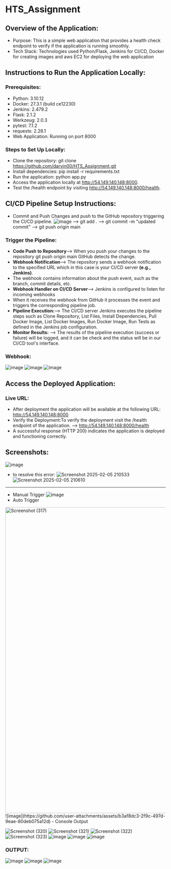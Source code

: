 # HTS_Assignment
## Overview of the Application:
- Purpose: This is a simple web application that provides a health check endpoint to verify if the application is running smoothly.
- Tech Stack: Technologies used Python/Flask, Jenkins for CI/CD, Docker for creating images and aws EC2 for deploying the web application
## Instructions to Run the Application Locally:
### Prerequisites:
- Python: 3.10.12
- Docker: 27.3.1 (build ce12230)
- Jenkins: 2.479.2
- Flask: 2.1.2
- Werkzeug: 2.0.3
- pytest: 7.1.2
- requests: 2.28.1
- Web Application: Running on port 8000
### Steps to Set Up Locally:
- Clone the repository: git clone https://github.com/darvin00/HTS_Assignment.git
- Install dependencies: pip install -r requirements.txt
- Run the application: python app.py 
- Access the application locally at http://54.149.140.148:8000.
- Test the /health endpoint by visiting http://54.149.140.148:8000/health.
## CI/CD Pipeline Setup Instructions:
- Commit and Push Changes and push to the GitHub repository triggering the CI/CD pipeline.
![image](https://github.com/user-attachments/assets/9e61c268-a38b-4b4b-a3b6-56210f6cff73)
--> git add .
--> git commit -m "updated commit"
--> git push origin main
### Trigger the Pipeline:
- **Code Push to Repository**--> When you push your changes to the repository git push origin main GitHub detects the change.
- **Webhook Notification**--> The repository sends a webhook notification to the specified URL which in this case is your CI/CD server **(e.g., Jenkins)**.
- The webhook contains information about the push event, such as the branch, commit details, etc.
- **Webhook Handler on CI/CD Server**--> Jenkins is configured to listen for incoming webhooks
- When it receives the webhook from GitHub it processes the event and triggers the corresponding pipeline job.
- **Pipeline Execution:**--> The CI/CD server Jenkins executes the pipeline steps such as Clone Repository, List Files, Install Dependencies, Pull Docker Image, List Docker Images, Run Docker Image, Run Tests as defined in the Jenkins job configuration.
- **Monitor Results:** --> The results of the pipeline execution (success or failure) will be logged, and it can be check and the status will be in our CI/CD tool's interface.
### Webhook:
![image](https://github.com/user-attachments/assets/ea7b8cdc-2f77-40c2-89b5-ab2a333daf30)
![image](https://github.com/user-attachments/assets/cca2d5fb-1c0c-4657-a757-63b28cb5ddb4)
![image](https://github.com/user-attachments/assets/9ed2cf11-8ea5-4c8c-9f22-2a0cad9888b6)
## Access the Deployed Application:
### Live URL:
- After deployment the application will be available at the following URL: http://54.149.140.148:8000
- Verify the Deployment:To verify the deployment visit the /health endpoint of the application. --> http://54.149.140.148:8000/health
- A successful response (HTTP 200) indicates the application is deployed and functioning correctly.
## Screenshots:
![image](https://github.com/user-attachments/assets/9875742e-7473-45da-acee-b3fc1cd27a59)
- to resolve this error:
![Screenshot 2025-02-05 210533](https://github.com/user-attachments/assets/6d70df68-ebdc-4123-9c74-c4bc60786525)
![Screenshot 2025-02-05 210610](https://github.com/user-attachments/assets/585f1aa9-e2e8-4d1c-bc42-a889af5f3dc8)
***************************************************************************************************************************************************************************************************************
- Manual Trigger
![image](https://github.com/user-attachments/assets/b7f8e57f-b9ba-4833-b68a-3e6ea18834fa)
- Auto Trigger
<img width="960" alt="Screenshot (317)" src="https://github.com/user-attachments/assets/9e8f2495-06a6-47a8-af5c-01956c9d2c84" />
![image](https://github.com/user-attachments/assets/b3af8dc3-2f9c-497d-9eae-80deb075a12d)
- Console Output
  
![Screenshot (320)](https://github.com/user-attachments/assets/f7ad16bf-5a1e-4d00-8e9c-3b8a3b42d745)
![Screenshot (321)](https://github.com/user-attachments/assets/c210e416-c00b-4409-8a2d-56c9cca4eadb)
![Screenshot (322)](https://github.com/user-attachments/assets/7288d2cc-c6a8-49a3-a0fb-38f3bb3b6251)
![Screenshot (323)](https://github.com/user-attachments/assets/95859b8a-efa3-4abf-a0c7-0d5743f5fda2)
![image](https://github.com/user-attachments/assets/43a06fe7-e109-434c-9847-ced47ab3f401)
![image](https://github.com/user-attachments/assets/67508bd9-bb7b-465c-b233-5760895fa925)
![image](https://github.com/user-attachments/assets/082f10ca-7f8b-4e00-8058-9f4218be75ba)

### OUTPUT:
![image](https://github.com/user-attachments/assets/55408cd7-2033-4a83-8eb9-ba725f7061fd)
![image](https://github.com/user-attachments/assets/bc06c2d4-5437-43e5-a0b3-24b97eb38f9d)
![image](https://github.com/user-attachments/assets/75156eb7-f38c-45e6-917e-2844ff1ec92b)



